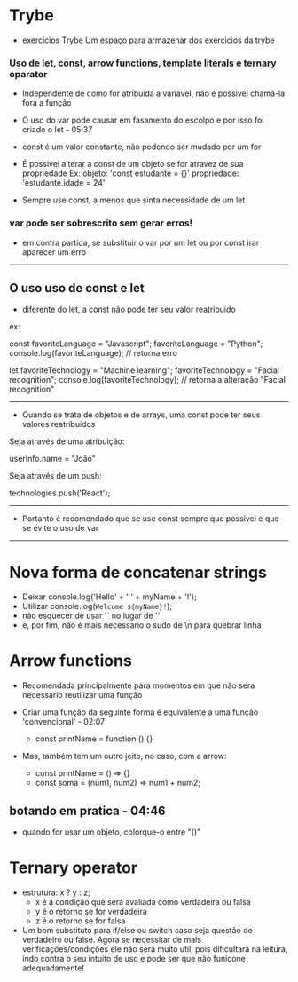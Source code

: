 # Trybe
* exercicios Trybe
Um espaço para armazenar dos exercicios da trybe

### Uso de let, const, arrow functions, template literals e ternary oparator

* Independente de como for atribuida a variavel, não é possivel chamá-la fora a função

* O uso do var pode causar em fasamento do escolpo e por isso foi criado o let - 05:37

* const é um valor constante, não podendo ser mudado por um for

* É possivel alterar a const de um objeto se for atravez de sua propriedade
Ex: objeto: 'const estudante = {}'
    propriedade: 'estudante.idade = 24'


* Sempre use const, a menos que sinta necessidade de um let

### var pode ser sobrescrito sem gerar erros!
* em contra partida, se substituir o var por um let ou por const irar aparecer um erro

***
## O uso uso de const e let
* diferente do let, a const não pode ter seu valor reatribuido 

ex:

const favoriteLanguage = "Javascript";
favoriteLanguage = "Python";
console.log(favoriteLanguage); // retorna erro

let favoriteTechnology = "Machine learning";
favoriteTechnology = "Facial recognition";
console.log(favoriteTechnology); // retorna a alteração "Facial recognition"

***
* Quando se trata de objetos e de arrays, uma const pode ter seus valores reatribuidos 

Seja através de uma atribuição:

userInfo.name = "João"

Seja através de um push: 

technologies.push('React');

***
* Portanto é recomendado que se use const sempre que possivel e que se evite o uso de var

***

# Nova forma de concatenar strings

* Deixar console.log('Hello' + ' ' + myName + '!');
* Utilizar console.log(``Welcome ${myName}!``);
* não esquecer de usar `` no lugar de '' 
* e, por fim, não é mais necessario o sudo de \n para quebrar linha

# Arrow functions 
* Recomendada principalmente para momentos em que não sera necessario reutilizar uma função

* Criar uma função da seguinte forma é equivalente a uma função 'convencional' - 02:07

  * const printName = function () {}
* Mas, também tem um outro jeito, no caso, com a arrow: 

  * const printName = () => {}
  * const soma = (num1, num2) => num1 + num2;

## botando em pratica - 04:46
* quando for usar um objeto, colorque-o entre "()"

# Ternary operator

* estrutura: x ? y : z;
  * x é a condição que será avaliada como verdadeira ou falsa
  * y é o retorno se for verdadeira
  * z é o retorno se for falsa
* Um bom substituto para if/else ou switch caso seja questão de verdadeiro ou false. Agora se necessitar de mais verificações/condições ele não será muito util, pois dificultará na leitura, indo contra o seu intuito de uso e pode ser que não funicone adequadamente!
